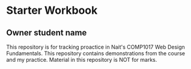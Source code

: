 # Starter Workbook

## Owner student name

This repository is for tracking proactice in Nait's COMP1017 Web Design Fundamentals. This repository contains demonstrations from the course and my practice. Material in this repository is NOT for marks.


